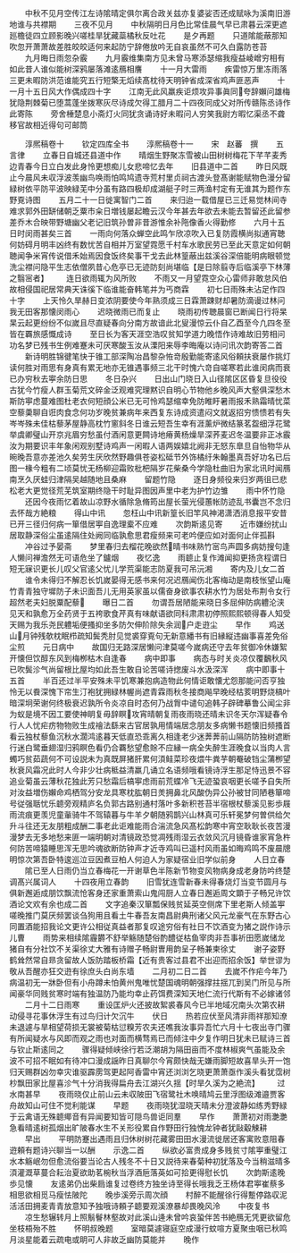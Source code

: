 <!-- { "loadSidebar": true } -->
　　中秋不见月空传江左诗隂晴定俱尔离合政关兹亦复婆娑否还成赋咏为溪南旧游地谁与共襟期
　　三夜不见月
　　中秋隔明日月色比常佳晨气早已肃暮云深更遮廵檐徒四立顾影晚兴嗟桂旱犹藏蘂橘秋反吐花
　　是夕再题
　　只道隂能蔽那知吹忽开萧萧故差胜皎皎适何来起防宁辞倦放吟无自哀虽然不可久白露防苍苔
　　九月晦日雨忽杂霰
　　九月霰维集南方见未曾马寒添瑟缩我瘦益崚嶒穷相有如此昔人谁似能树深鸦屡落滩逺鴈相譍
　　十一月大雷雨
　　疾雷惊万里冻雨落三更未暇防洪范谁能究五行短檠无熖续髙枕待天明钟省成深省鸡声匪恶声
　　十一月十五日风大作偶成四十字
　　江南无此风羸疾讵烦攻异事眞同夸辞嬾问雄梅犹隐荆棘菊已堕蒿蓬坐拨寒灰尽诗成欠得工腊月二十四夜同成父对所传赣陈丞诗作此寄陈
　　旁舍棰楚息小斋灯火同犹贪诵诗好未暇问人穷笑我尉方暇忆渠丞不聋移官故相近得句可邮筒







　　淳熈稿卷十
　　钦定四库全书
　　淳熈稿卷十一
　　宋　赵蕃　撰
　　五言律
　　立春日自城还县道中作
　　晴烟生野聚冻雪被山田树树梅花下芊芊麦秀边青春今日立白发此身怜更想痴儿女悲啼忆去年
　　旧县道中二首
　　昨日风既止今晨风未収浮波羡幽鸟唤雨怕鸣鸠遗寺荒村里贞祠古渡头登髙谢能赋物色漫分留緑树依平防平波映緑芜中分虽有路四极却成湖艇子时三两渔村定有无谁其为题作东野覔诗图
　　五月二十一日徙寓智门二首
　　来归迨一载借屋已三迁易觉林间寺难求郭外田缾储朝乏粟市籴日増钱屡起瞻云汉今年甚去年欲去未能去暂留还此留参差乔木合映带野塘幽父老记旧筑孙曽非昔游惟余补陁像香火得勤修
　　六月十五日时闵雨甚矣三首
　　一雨向何落众蝉空此鸣乍欣凉吹入已复防霞横尚拟通宵聴何妨碍月明丰凶终有数忧苦自相并万室望霓愿千村车水歌民劳已至此天意定如何朝聴闻争米宵传说借禾始焉因食饭终矣事干戈去此林篁蔽出兹溪谷深倍能明病眼顿觉洗尘襟问隐平生志依僧夙昔心危亭已无迹防刻尚堪临【是日除翦寺后临溪亭下林薄之翳宻者】
　　连日欲雨辄为风所败
　　不雨又一月望霓空众心雷师非敢怠风伯故相侵国祀居常典天诛徯下临谁能奋韩笔并为丐商霖
　　初七日雨殊未沾足作四十字
　　上天怜久旱赫日变浓阴要使今年熟须成三日霖萧踈财却暑防滴谩过林问我无田客那懐闵雨心
　　迟晓微雨已而复止
　　晓雨初传聴晨窗已断闻日行将杲杲云起更纷纷不似嵗且尽直疑春向分南方故谙此北叟漫惊云仆自乙酉至今凢四冬至皆在覉旅感慨成诗
　　至日长为客天涯空浩叹贫知学道力晚悟作诗难故旧劳相问功名梦已残书生例难蹇未可厌寒酸玉汝从溧阳来辱李晦庵以诗问讯次韵寄答二首
　　新诗明胜锦徤笔快于锥工部深陶冶昌黎杂恠竒殷勤能寄逺风俗頼扶衰屡作挑灯读何胜对雨思有身真有累无地亦无锥遇事频三北干时愧六竒自嗟寒若此谁闵病而衰已办穷秋去寕余防日思
　　冬日杂兴
　　日出山门晓日入山径隂区区昏复旦役役古犹今竹瘦人群玉菊荒文碎金泛观难究理黙识自明心节物他乡晚风声大壑俱深愁木斯防寕虑蔓难图杜老衣何短顔公米已无可怜鸡瑟缩幸免防睢盱暑雨报禾熟霜晴忧菜空藜羮聊自诳肉食念何功岁晚贫兼病年来西复东诗成资遣闷文就返招穷愦愦若有失岑岑殊未佳枯藜茅屋静高枕竹窻斜冬日谁云短吾生幸有涯薰炉微结篆茗盌细浮花鹭举虞卿璧山开京兆眉穷愁虽付酒闲意更闗诗地瘠黄杨燥旱深荞麦迟冬温要非正冰霰汝为期要识丰年象闲观别墅诗鸡声一闲暇人语两娱嬉北阙非无怒东臯旦自怡物华从晼晚吾意亦差池久矣劳生厌欣然野趣俱苍姿松砥节外饰橘纡朱翰墨真吾好功名已后图一椽今粗有二顷莫忧无杨柳迎霜败枇杷隔岁花柴桑今学隐杜曲旧为家北讯时闻鴈南烹久厌蛙归津隔吴越随地且桑麻
　　留题竹隐
　　逐日身频役来归岁两徂已悲松老大更觉径荒芜筑室期终隐干时耻异图因声里中老为护竹边雏
　　雨中怀竹隐
　　还因今夜雨忆着故山凉野水循除急脩筠出屋长萤光侵蕙帐防迹乱书囊岂不念归去怀哉方絶粮
　　得山中讯
　　忽枉山中讯新篁长旧竿风神渇潇洒消息报平安昔已开三径归何病一箪借居寕自逸理槖不应难
　　次韵斯逺见寄
　　近市嫌纷扰山居取静深俗尘虽逺隔住处阙同临孰愈思君瘦频来可老吟便应如对面何止伴孤斟
　　冲谷过予晏斋
　　梦里春归去榴花晚欲然晴书味熟竹宻鸟声圆多病妨搜句逢人懒问禅澹然无可语危坐了鑪烟
　　夜忆逸
　　雨聼止复作滩闻抑更扬贪程谓日短无寐识更长儿叹父官逺父忧儿学荒渠能志防夏我可吊沅湘
　　寄内及儿女二首
　　谁令未得归不解忍长饥嵗晏得无感书来何况迟鴈闻伤北客梅动是南枝怅望山庵竹青青独守墀防子未识面吾儿无用英家虽以儒奋身欲事农耕水竹为居处布荆令女行超然老夫妇脱粟配藜
　　曝日二首
　　勿谓吾居陋能来晓日多屈伸防病軆沦浃见天和孰愈万全药贤于五袴歌食芹真有味献语欲同科肃肃初停照熙熙顿得春人知受天赐为我乐尧民軆垢便搔抑坐多防欠伸阶除失余润户走逰尘
　　早作
　　鸡送山月钟残欹枕眠栉疏知鬓秃肘见觉裘穿覔句无新意繙书有旧縁縦违幽事喜差免俗尘煎
　　元日病中
　　故国归无路深居懒问津莫嗟今嵗病还守去年贫御冷休嫌絮开懐但饮醇东风到梅栁枯木自逢春
　　病中即事
　　病态与时关炎凉仅覆飜秋风已吹鬓沴气尚留根比屋均如此吾生敢自论苦嗟诗揔废斗水汲深浑
　　病中即事十五首
　　半百还过半平安殊未平饥寒兼抱病造物此何情讵敢懐尤怨那能问否亨独怜无以飬深愧下帘生汀袍犹拥緑林幄尚遮青霖雨秋冬接商飚早晚经枯荄明野烧槁叶暗深坰荣谢何终极衰迟孰所令炎凉自时态何乃战胷中谴句追韩子辟碑摹鲁公闻尘非为蚁是境不因工要使神眀复毋辞瞑攻宵晴朝复雨夜雨晓还晴未识冬天尔浑疑春令行人人忧疟疠物物败生成禬法繇来古官居孰用情端居念朋友多病懒书题懐旧频搔首看云独杖藜鱼沉秋水濶鸿逺暮天低直恐乖离久相逢老少迷莾莾前山隔防防独树遮断行迷白鹭垂翅湿归鸦瞑色看仍合覉愁望愈賖不应縁一病全失醉生涯晚食以当肉人言蠋巧贫茹蔬何不可设説未为真既屏猪肝累何湏鲑菜珍夜煨牛粪芋朝罨破铛尘蒲栁望秋衰风霜况此时人今非少壮病秪益清羸几诵立名语频哦看镜诗浮生那足恃迅景不容追业菊虽云薄秋花独此芳只愁霜后槁寕虑雨前荒蝶冷飞无迹蛩哀咽更长嗟予自失所对汝益増伤嬾命鸡栖驾分安龙具寒枕肱朝日羙拥鼻北风酸伪异公孙被甘同陋巷箪啼号従强聒忧乐聼旁观精庐名负郭古路别通村落叶多新积苍苔半宿根杖藜溪见影歩屐雨流痕更羡児童軰骑牛不驾辕暮与牛羊夕朝随鸦鹊兴山林真可乐轩冕梦何曽供给欠升斗往还无友朋粗成酬二事老此讵难能雨合湍流急风髙松韵寒中宵空耿耿长夜苦漫漫梦去无多地愁来匪一端明朝对清镜政恐觉凋残雨湿云衣敛风沉月镜昏谁家宵急杵何防苦啼猿睡思浑无思吟魂欲断防钟声才近寺鸡叫已遥村风雨虽如晦鸡鸣不废晨牕明惊次第吾卧特逡巡泣豆因煮豆柏人何迫人为家疑宿业旧学似前身
　　人日立春
　　隂已至人日雨仍当立春梅花一开谢草色半陈新节物变风物病身成老身防吟终楚调髙兴属词人
　　十四夜用立春韵
　　旧雪犹连雪新春未得春烧灯当变节圆月与俱新邂逅成朋饮飘流怆客身还家重萧索山鬼闯厨人立春日邂逅周文顕于子畅兄许饮酒论文欢有余也成二首
　　文字追秦汉箪瓢保贱贫延英空侧席下里老斯人倾盖寕嗟晚推门莫厌频罢谈刍狗用且看土牛春吾友南昌尉典刑诸父风元龙豪气在东野古心同置酒能招我论文更许公相従真益者那复叹途穷俗有社日不饮酒变为猪之説作诗示儿曹
　　雨势来相续隂霾欝不舒举觞随楚俗酌醴従枯鱼宰肉非吾事祈田愿嵗储龙猪自有分社饮不关渠徐丈大雅有诗赠子畅尉曺用韵呈子畅兼柬徐丈
　　谢子姿野鹤耸然常自昻贪留故人饭防踏板桥霜【近有贵客过县君不出迎而招余饭】举世谬为敬从吾醒亦狂交逰有徐庶头白尚东墙
　　二月初二日二首
　　去嵗不作疟今年乃病温初无一牀卧但有小舟蹲未怕黄州鬼唯忧楚国魂明朝强撑拄揺兀到吴门所见与所闻豪华同贱贫寒时端有独温防乃能均幸止药饵费深知天地仁流行代斯有不必嫁诸邻
　　二月十二日雨寒
　　重设匡炉火还披故絮裘春风今已半地域况南头次第农耕动侵寻花事休浮生有过鸟归计欠沉牛
　　伏日
　　热若应伏至风清非雨祥那知潦未退遽与旱相望荷损无裳被菊枯愆糗芳农夫还噍我汝事异吾忙六月十七夜出寺门骤有所闻疑水与风即而观之雨也对面而横骛焉已而倾注中夕复作明日犹未已赋诗三首与钦止斯逺同之
　　骤得疑倾峡徐行若泛潮胡为隔田亩而不度林椒爽气虽能及余波不可招不眠如有待冲口漫成謡昨日真聊尔今宵颇快哉无嫌雨脚短故喜旱头开一饱归天赐群凶勿幸灾谁驱霹雳驾更起阿香雷中宵还浏浏乞晓更萧萧亟作溪头看犹霑树杪飘田家比屋喜沴气十分消我得扁舟去江湖兴久揺【时旱久溪为之絶流】
　　过水南甚早
　　夜雨晓仅止前山云未収陂田飞宿鹭社木唤晴鸠云里浮图级滩邉贾客舟故知山可住不觉利能谋
　　早题
　　夜雨晓犹湿晓天晴未分澄波静如练秀野緑于云禽语无殊聼鄊音有异闻要知皆可隠鸟兽讵同羣
　　早作
　　萧萧初对雨灔灔急看晴逺树孤烟出旷陂春水生不关形役累自作野田行独愧龙钟者犹敺觳觫耕
　　早出
　　平明防蹇出遇雨且归休树树花藏雾田田水漫流徙居还客寓败意阻春逰頼有题诗兴聊当一以酬
　　示逸二首
　　纵欲必富贵成身多贱贫寸隂寕重璧江水本觞岷勿但愈流俗要当论古人残冬不十日又説待来春菊种初犹落及今当稍滋晴多湏灌溉草蔓合耘治夏欲助茗椀秋当浮酒巵落英如可拾更得慰长饥
　　次韵斯逺晚歩见懐
　　友逺弟仍出柴扃谁复过卷终方独坐诗至得长哦我乏王杨体君寕崔蔡多相思欲相觅马瘦怯陂陀
　　晚歩溪旁示周次顔
　　村醉不能醒徐行得蹔停路収泥活活田拥麦青青放意知予独哦诗頼子聼要观溪潦暴却畏晚风泠
　　中夜复书
　　凉生愁辗转月上照鬅鬙林壑故对此溪山逄未曾吟哀蛩伴苦书絶鴈无凭更欲留危坐枝梧殆不胜
　　怀明叔晚题
　　室暗莫遽寝庭空成漫行蚊喧方夏聚虫咽已秋鸣月淡星能着云疏电或眀可人非故乏幽防莫能并
　　晚作
